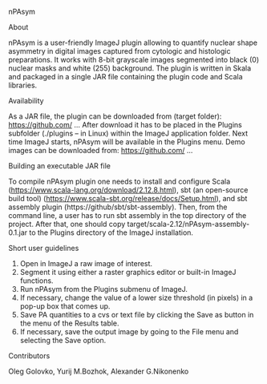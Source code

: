 nPAsym

About

nPAsym is a user-friendly ImageJ plugin allowing to quantify nuclear shape asymmetry in digital images captured 
from cytologic and histologic preparations. It works with 8-bit grayscale images segmented into black (0) nuclear 
masks and white (255) background. The plugin is written in Skala and packaged in a single JAR file containing 
the plugin code and Scala libraries. 

Availability

As a JAR file, the plugin can be downloaded from (target folder): https://github.com/ ...  After download it has 
to be placed in the Plugins subfolder (./plugins – in Linux) within the ImageJ application folder. 
Next time ImageJ starts, nPAsym will be available in the Plugins menu. 
Demo images can be downloaded from: https://github.com/ ...

Building an executable JAR file

To compile nPAsym plugin one needs to install and configure Scala (https://www.scala-lang.org/download/2.12.8.html), 
sbt (an open-source build tool) (https://www.scala-sbt.org/release/docs/Setup.html), and sbt assembly plugin (https://github/sbt/sbt-assembly). 
Then, from the command line, a user has to run sbt assembly in the top directory of the project. 
After that, one should copy target/scala-2.12/nPAsym-assembly-0.1.jar to the Plugins directory of the ImageJ installation. 

Short user guidelines

1. Open in ImageJ a raw image of interest.
2. Segment it using either a raster graphics editor or built-in ImageJ functions.
3. Run nPAsym from the Plugins submenu of ImageJ.
4. If necessary, change the value of a lower size threshold (in pixels) in a pop-up box that comes up. 
5. Save PA quantities to a cvs or text file by clicking the Save as button in the menu of the Results table. 
6. If necessary, save the output image by going to the File menu and selecting the Save option.

Contributors

Oleg Golovko, Yurij M.Bozhok, Alexander G.Nikonenko

